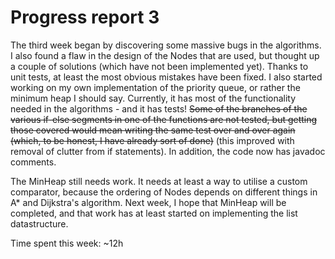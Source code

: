 # Progress report 3

The third week began by discovering some massive bugs in the algorithms. I also found a flaw in the design of the Nodes that are used, but thought up a couple of solutions (which have not been implemented yet). Thanks to unit tests, at least the most obvious mistakes have been fixed. I also started working on my own implementation of the priority queue, or rather the minimum heap I should say. Currently, it has most of the functionality needed in the algorithms - and it has tests! <strike>Some of the branches of the various if-else segments in one of the functions are not tested, but getting those covered would mean writing the same test over and over again (which, to be honest, I have already sort of done)</strike> (this improved with removal of clutter from if statements). In addition, the code now has javadoc comments.

The MinHeap still needs work. It needs at least a way to utilise a custom comparator, because the ordering of Nodes depends on different things in A* and Dijkstra's algorithm. Next week, I hope that MinHeap will be completed, and that work has at least started on implementing the list datastructure.

Time spent this week: ~12h
